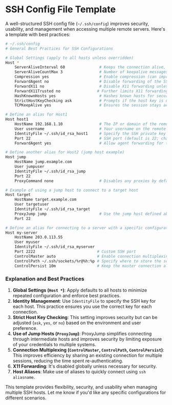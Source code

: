 # SSH Config File Template

A well-structured SSH config file (`~/.ssh/config`) improves security, usability, and 
management when accessing multiple remote servers. Here's a template with best practices:

```bash
# ~/.ssh/config
# General Best Practices for SSH Configurations

# Global Settings (apply to all hosts unless overridden)
Host *
    ServerAliveInterval 60               # Keeps the connection alive, useful for long sessions
    ServerAliveCountMax 3                # Number of keepalive messages before the server disconnects
    Compression yes                      # Enable compression (can improve performance over slow connections)
    ForwardAgent no                      # Disable forwarding of the SSH agent by default
    ForwardX11 no                        # Disable X11 forwarding unless needed
    ForwardX11Trusted no                # Further limits X11 forwarding trust level
    HashKnownHosts yes                   # Hashes known hosts for security
    StrictHostKeyChecking ask            # Prompts if the host key is unknown (consider setting to 'yes' for higher security)
    TCPKeepAlive yes                     # Ensures the session stays active by sending TCP keepalive messages

# Define an alias for Host1
Host host1
    HostName 192.168.1.10                # The IP or domain of the remote server
    User username                        # Your username on the remote server
    IdentityFile ~/.ssh/id_rsa_host1     # Specify the SSH private key for this host
    Port 22                              # SSH port (default is 22; change if custom)
    ForwardAgent yes                     # Allow agent forwarding for this specific host

# Define another alias for Host2 (jump host example)
Host jump
    HostName jump.example.com
    User jumpuser
    IdentityFile ~/.ssh/id_rsa_jump
    Port 22
    ProxyCommand none                    # Disables any proxies by default for this host

# Example of using a jump host to connect to a target host
Host target
    HostName target.example.com
    User targetuser
    IdentityFile ~/.ssh/id_rsa_target
    ProxyJump jump                       # Use the jump host defined above as a proxy
    Port 22

# Define an alias for connecting to a server with a specific configuration
Host my-server
    HostName 203.0.113.55
    User myuser
    IdentityFile ~/.ssh/id_rsa_myserver
    Port 2222                           # Custom SSH port
    ControlMaster auto                  # Enable connection multiplexing for faster subsequent logins
    ControlPath ~/.ssh/sockets/%r@%h:%p # Specify where to store the socket file for multiplexing
    ControlPersist 10m                  # Keep the master connection alive for 10 minutes after closing the SSH session
```

### Explanation and Best Practices
1. **Global Settings (`Host *`)**: Apply defaults to all hosts to minimize repeated configuration and enforce best practices.
2. **Identity Management**: Use `IdentityFile` to specify the SSH key for each host. This practice ensures you use the correct key for each connection.
3. **Strict Host Key Checking**: This setting improves security but can be adjusted (`ask`, `yes`, or `no`) based on the environment and user preference.
4. **Use of Jump Hosts (`ProxyJump`)**: ProxyJump simplifies connecting through intermediate hosts and improves security by limiting exposure of your credentials to multiple systems.
5. **Connection Multiplexing (`ControlMaster`, `ControlPath`, `ControlPersist`)**: This improves efficiency by sharing an existing connection for multiple sessions, reducing the time spent re-authenticating.
6. **X11 Forwarding**: It's disabled globally unless necessary for security.
7. **Host Aliases**: Make use of aliases to quickly connect using `ssh aliasname`.

This template provides flexibility, security, and usability when managing multiple SSH hosts. Let me know if you'd like any specific configurations for different scenarios.
